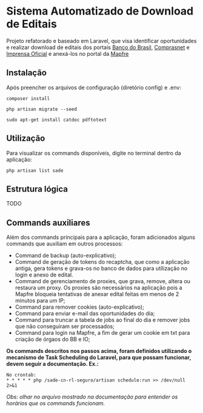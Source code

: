 # Sistema Automatizado de Download de Editais
Projeto refatorado e baseado em Laravel, que visa identificar oportunidades e realizar download de editais dos portais [Banco do Brasil](https://www.licitacoes-e.com.br/), [Comprasnet](http://www.comprasnet.gov.br/) e [Imprensa Oficial](https://www.imprensaoficial.com.br/) e anexá-los no portal da [Mapfre](http://mapfrenegociospublicos.com.br)

## Instalação
Após preencher os arquivos de configuração (diretório config) e .env:
```
composer install
```
```
php artisan migrate --seed
```
```
sudo apt-get install catdoc pdftotext
```
## Utilização
Para visualizar os commands disponíveis, digite no terminal dentro da aplicação:
```
php artisan list sade
```

## Estrutura lógica
TODO

## Commands auxiliares
Além dos commands principais para a aplicação, foram adicionados alguns commands que auxiliam em outros processos:
- Command de backup (auto-explicativo);
- Command de geração de tokens do recaptcha, que como a aplicação antiga, gera tokens e grava-os no banco de dados para utilização no login e anexo de edital.
- Command de gerenciamento de proxies, que grava, remove, altera ou restaura um proxy. Os proxies são necessários na aplicação pois a Mapfre bloqueia tentativas de anexar edital feitas em menos de 2 minutos para um IP;
- Command para remover cookies (auto-explicativo);
- Command para enviar e-mail das oportunidades do dia;
- Command para truncar a tabela de jobs ao final do dia e remover jobs que não conseguiram ser processados;
- Command para login na Mapfre, a fim de gerar um cookie em txt para criação de órgaos do BB e IO;

**Os commands descritos nos passos acima, foram definidos utilizando o mecanismo de Task Scheduling do Laravel, para que possam funcionar, devem seguir a documentação. Ex.:**
```
No crontab:
* * * * * php /sade-cn-rl-seguro/artisan schedule:run >> /dev/null 2>&1
```
_Obs: olhar no arquivo mostrado na documentação para entender os horários que os commands funcionam._
